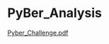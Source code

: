 # PyBer_Analysis
[Pyber_Challenge.pdf](https://github.com/DataSolutions360/PyBer_Analysis/files/8693168/Pyber_Challenge.pdf)
